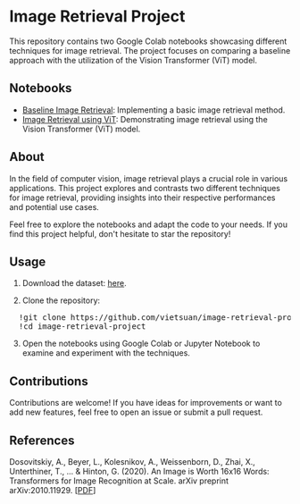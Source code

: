 # Image Retrieval Project

This repository contains two Google Colab notebooks showcasing different techniques for image retrieval. The project focuses on comparing a baseline approach with the utilization of the Vision Transformer (ViT) model.

## Notebooks

- [Baseline Image Retrieval](image_retrieval_baseline.ipynb): Implementing a basic image retrieval method.
- [Image Retrieval using ViT](image_retrieval_using_vit.ipynb): Demonstrating image retrieval using the Vision Transformer (ViT) model.

## About

In the field of computer vision, image retrieval plays a crucial role in various applications. This project explores and contrasts two different techniques for image retrieval, providing insights into their respective performances and potential use cases.

Feel free to explore the notebooks and adapt the code to your needs. If you find this project helpful, don't hesitate to star the repository!

## Usage

1. Download the dataset: [here](https://drive.google.com/file/d/1Q0quEfLdfBYv9pJ8LJtmCGTizKr2jG-Z/view?usp=sharing).
   
2. Clone the repository:
<pre>
  !git clone https://github.com/vietsuan/image-retrieval-project.git
  !cd image-retrieval-project
</pre>

3. Open the notebooks using Google Colab or Jupyter Notebook to examine and experiment with the techniques.

## Contributions

Contributions are welcome! If you have ideas for improvements or want to add new features, feel free to open an issue or submit a pull request.

## References

Dosovitskiy, A., Beyer, L., Kolesnikov, A., Weissenborn, D., Zhai, X., Unterthiner, T., ... & Hinton, G. (2020). An Image is Worth 16x16 Words: Transformers for Image Recognition at Scale. arXiv preprint arXiv:2010.11929. [[PDF](https://arxiv.org/pdf/2010.11929.pdf)]
